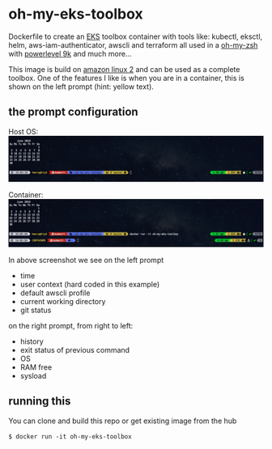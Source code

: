 # oh-my-eks-toolbox

Dockerfile to create an [EKS](https://aws.amazon.com/eks) toolbox container with tools like: kubectl, eksctl, helm, aws-iam-authenticator, awscli and terraform all used in a [oh-my-zsh](https://ohmyz.sh/) with [powerlevel 9k](https://github.com/bhilburn/powerlevel9k) 
and much more...

This image is build on [amazon linux 2](https://aws.amazon.com/amazon-linux-2) and can be used as a complete toolbox. One of the features I like is when you are in a container, this is shown on the left prompt (hint: yellow text).

## the prompt configuration

Host OS:
![](img/img1.jpeg)

Container:
![](img/img2.jpeg)

In above screenshot we see on the left prompt

- time
- user context (hard coded in this example)
- default awscli profile
- current working directory
- git status

on the right prompt, from right to left:

- history
- exit status of previous command
- OS
- RAM free
- sysload

## running this

You can clone and build this repo or get existing image from the hub

```
$ docker run -it oh-my-eks-toolbox
```

